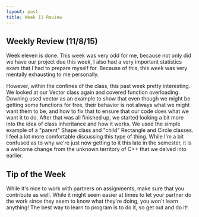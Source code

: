 ```yaml
---
layout: post
title: Week 11 Review
---
```


## Weekly Review (11/8/15)

Week eleven is done. This week was very odd for me, because not only did we have our project due this week, I also had a very important statistics exam that I had to prepare myself for. Because of this, this week was very mentally exhausting to me personally. 

However, within the confines of the class, this past week pretty interesting. We looked at our Vector class again and covered function overloading. Downing used vector as an example to show that even though we might be getting some functions for free, their behavior is not always what we might want them to be, and how to fix that to ensure that our code does what we want it to do. After that was all finished up, we started looking a bit more into the idea of class inheritance and how it works. We used the simple example of a "parent" Shape class and "child" Rectangle and Circle classes. I feel a lot more comfortable discussing this type of thing. While I'm a bit confused as to why we're just now getting to it this late in the semester, it is a welcome change from the unknown territory of C++ that we delved into earlier. 

## Tip of the Week 

While it's nice to work with partners on assignments, make sure that you contribute as well. While it might seem easier at times to let your partner do the work since they seem to know what they're doing, you won't learn anything! The best way to learn to program is to do it, so get out and do it!